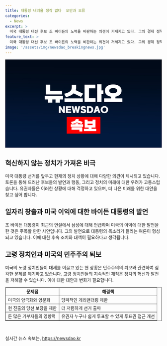 ```yaml
---
title: 대통령 내려올 생각 없다  오만과 오류
categories:
  - News
excerpt: >
  미국 대통령 대선 후보 조 바이든의 노력을 비판하는 의견이 거세지고 있다. 그의 경제 정책과 건강 상태에 대한 우려가 확산되고 있으며, 그의 미국의 이익을 위해 상당한 양의 일자리를 창출하고 있는지에 대한 의문도 제기되고 있다. 또한, 미국에서의 노령 정치인의 지배가 미국 민주주의의 퇴보를 초래하고 있다는 지적이 나오고 있으며, 현재의 투표 제도가 젊고 유능한 다음 세대의 기회를 박탈하고 있다는 우려도 나타나고 있다. 불확실성이 가중되고 있는 가운데 11월의 대선에 대한 불안감이 더 커져가고 있다.
feature_text: >
  미국 대통령 대선 후보 조 바이든의 노력을 비판하는 의견이 거세지고 있다. 그의 경제 정책과 건강 상태에 대한 우려가 확산되고 있으며, 그의 미국의 이익을 위해 상당한 양의 일자리를 창출하고 있는지에 대한 의문도 제기되고 있다. 또한, 미국에서의 노령 정치인의 지배가 미국 민주주의의 퇴보를 초래하고 있다는 지적이 나오고 있으며, 현재의 투표 제도가 젊고 유능한 다음 세대의 기회를 박탈하고 있다는 우려도 나타나고 있다. 불확실성이 가중되고 있는 가운데 11월의 대선에 대한 불안감이 더 커져가고 있다.
image: '/assets/img/newsdao_breakingnews.jpg'
---
```


<p><img src="/assets/img/newsdao_breakingnews.jpg" alt="firstkoreanews 속보" /></p>

<h2 data-ke-size="size26">혁신하지 않는 정치가 가져온 비극</h2>

<p data-ke-size="size16">미국 대통령 선거를 앞두고 현재의 정치 상황에 대해 다양한 의견이 제시되고 있습니다. 토론을 통해 드러난 후보들의 발언과 행동, 그리고 정치의 미래에 대한 우려가 고통스럽습니다. 유권자들은 이러한 상황에 대해 걱정하고 있으며, 더 나은 미래를 위한 대안을 찾고 싶어 합니다.</p>

<h2 data-ke-size="size26">일자리 창출과 미국 이익에 대한 바이든 대통령의 발언</h2>

<p data-ke-size="size16">조 바이든 대통령이 최근의 연설에서 삼성에 대해 언급하며 미국의 이익에 대한 발언을 한 것은 주목할 만한 사안입니다. 그의 발언으로 대통령의 목소리가 들리는 여론이 형성되고 있습니다. 이에 대한 후속 조치와 대책이 필요하다고 생각됩니다.</p>

<h2 data-ke-size="size26">고령 정치인과 미국의 민주주의 퇴보</h2>

<p data-ke-size="size16">미국의 노령 정치인들이 대세를 이끌고 있는 현 상황은 민주주의의 퇴보와 관련하여 심각한 문제를 제기하고 있습니다. 고령 정치인들의 지속적인 재직은 정치의 혁신과 발전을 저해할 수 있습니다. 이에 대한 대안과 변화가 필요합니다.</p>

<table style="width: 100%;" border="1">
<tbody>
<tr>
<td style="text-align: center; height: 17px;"><b>문제점</b></td>
<td style="text-align: center; height: 17px;"><b>해결책</b></td>
</tr>
<tr>
<td style="text-align: left; height: 17px;">미국의 양극화와 양분화</td>
<td style="text-align: left; height: 17px;">당파적인 게리맨더링 제한</td>
</tr>
<tr>
<td style="text-align: left; height: 17px;">현 진출의 당선 보장을 제한</td>
<td style="text-align: left; height: 17px;">더 저렴하게 선거 출마</td>
</tr>
<tr>
<td style="text-align: left; height: 17px;">돈 많은 기부자들의 영향력</td>
<td style="text-align: left; height: 17px;">유권자 누구나 쉽게 투표할 수 있게 투표권 접근 개선</td>
</tr>
</tbody>
</table>

<p data-ke-size="size16">&nbsp;</p>
실시간 뉴스 속보는, <a href="https://newsdao.kr" rel="dofollow">https://newsdao.kr</a>


